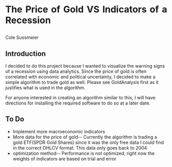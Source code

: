 # <p align='justify'>The Price of Gold VS Indicators of a Recession</p>

<p align='justify'>Cole Sussmeier</p>


## Introduction 

I decided to do this project because I wanted to visualize the warning signs of a recession using data analytics. Since the price of gold is often correlated with economic and political uncertainty, I decided to make a simple algorithm to trade gold as well. Please see GoldAnalysis first as it justifies what is used in the algorithm.

For anyone interested in creating an algorithm similar to this, I will have directions for installing the required software to do so at a later date. 


## To Do
* Implement more macroeconomic indicators
* More data for the price of gold-- Currently the algorithm is trading a gold ETF(SPDR Gold Shares) since it was the only free data I could find in the correct OHLCV format. This data only goes back to 2004
* optimization method-- Performance is not optimized, right now the weights of indicators are based on trial and error